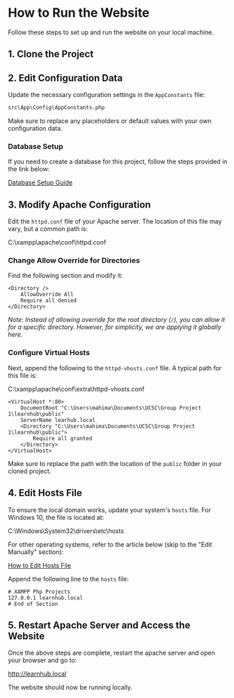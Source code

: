 # How to Run the Website

Follow these steps to set up and run the website on your local machine.

## 1. Clone the Project

## 2. Edit Configuration Data

Update the necessary configuration settings in the `AppConstants` file:

```bash
src\App\Config\AppConstants.php
```

Make sure to replace any placeholders or default values with your own configuration data.

### **Database Setup**

If you need to create a database for this project, follow the steps provided in the link below:

[Database Setup Guide](https://github.com/mahima-ucsc/LearnHub/blob/develop/docs/database.md)

## 3. Modify Apache Configuration

Edit the `httpd.conf` file of your Apache server. The location of this file may vary, but a common path is:

C:\xampp\apache\conf\httpd.conf

### Change Allow Override for Directories

Find the following section and modify it:

```
<Directory />
    AllowOverride All
    Require all denied
</Directory>
```

*Note: Instead of allowing override for the root directory (`/`), you can allow it for a specific directory. However, for simplicity, we are applying it globally here.*

### Configure Virtual Hosts

Next, append the following to the `httpd-vhosts.conf` file. A typical path for this file is:

C:\xampp\apache\conf\extra\httpd-vhosts.conf
```
<VirtualHost *:80>
    DocumentRoot "C:\Users\mahima\Documents\UCSC\Group Project 1\learnhub\public"
    ServerName learhub.local
    <Directory "C:\Users\mahima\Documents\UCSC\Group Project 1\learnhub\public">
        Require all granted
    </Directory>
</VirtualHost>
```

Make sure to replace the path with the location of the `public` folder in your cloned project.

## 4. Edit Hosts File

To ensure the local domain works, update your system's `hosts` file. For Windows 10, the file is located at:

C:\Windows\System32\drivers\etc\hosts

For other operating systems, refer to the article below (skip to the "Edit Manually" section):

[How to Edit Hosts File](https://www.hostinger.com/tutorials/how-to-edit-hosts-file)

Append the following line to the `hosts` file:

```
# XAMPP Php Projects  
127.0.0.1 learnhub.local  
# End of Section
```

## 5. Restart Apache Server and Access the Website

Once the above steps are complete, restart the apache server and open your browser and go to:

http://learnhub.local

The website should now be running locally.